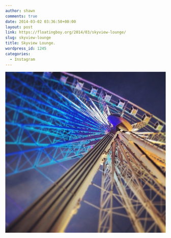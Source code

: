 ```yaml
---
author: shawn
comments: true
date: 2014-03-02 03:36:50+00:00
layout: post
link: https://floatingboy.org/2014/03/skyview-lounge/
slug: skyview-lounge
title: Skyview Lounge.
wordpress_id: 1245
categories:
  - Instagram
---
```


[![Skyview Lounge.](/assets/media/2014/03/8e769a0ea19e11e3bb4c12b36f339f60_8.jpg)](/assets/media/2014/03/8e769a0ea19e11e3bb4c12b36f339f60_8.jpg)
